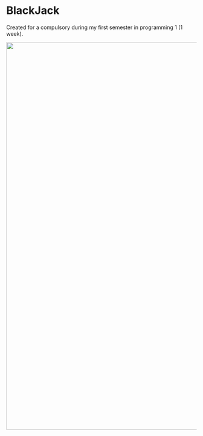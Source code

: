 # BlackJack

Created for a compulsory during my first semester in programming 1 (1 week).

<div style='float: center'>
  <img style='width: 1024px' src="/Images/blackjack2.png"></img>
</div>

